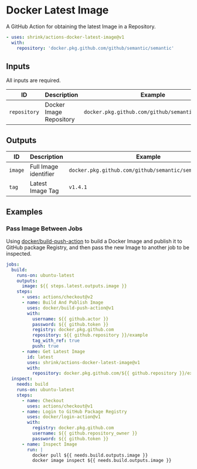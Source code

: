 # Docker Latest Image

A GitHub Action for obtaining the latest Image in a Repository.

```yaml
- uses: shrink/actions-docker-latest-image@v1
  with:
    repository: 'docker.pkg.github.com/github/semantic/semantic'
```

## Inputs

All inputs are required.

| ID  | Description | Example |
| --- | ----------- | ------- |
| `repository` | Docker Image Repository | `docker.pkg.github.com/github/semantic/semantic` |

## Outputs

| ID  | Description | Example |
| --- | ----------- | ------- |
| `image` | Full Image identifier | `docker.pkg.github.com/github/semantic/semantic:v1.4.1` |
| `tag` | Latest Image Tag | `v1.4.1` |

## Examples

### Pass Image Between Jobs

Using [docker/build-push-action][build-push-action] to build a Docker
Image and publish it to GitHub package Registry, and then pass the new Image to
another job to be inspected.

```yaml
jobs:
  build:
    runs-on: ubuntu-latest
    outputs:
      image: ${{ steps.latest.outputs.image }}
    steps:
      - uses: actions/checkout@v2
      - name: Build And Publish Image
        uses: docker/build-push-action@v1
        with:
          username: ${{ github.actor }}
          password: ${{ github.token }}
          registry: docker.pkg.github.com
          repository: ${{ github.repository }}/example
          tag_with_ref: true
          push: true
      - name: Get Latest Image
        id: latest
        uses: shrink/actions-docker-latest-image@v1
        with:
          repository: docker.pkg.github.com/${{ github.repository }}/example
  inspect:
    needs: build
    runs-on: ubuntu-latest
    steps:
      - name: Checkout
        uses: actions/checkout@v1
      - name: Login to GitHub Package Registry
        uses: docker/login-action@v1
        with:
          registry: docker.pkg.github.com
          username: ${{ github.repository_owner }}
          password: ${{ github.token }}
      - name: Inspect Image
        run: |
          docker pull ${{ needs.build.outputs.image }}
          docker image inspect ${{ needs.build.outputs.image }}
```

[build-push-action]: https://github.com/docker/build-push-action
[login-action]: https://github.com/docker/login-action
